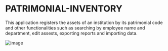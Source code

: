 # PATRIMONIAL-INVENTORY
This application registers the assets of an institution by its patrimonial code and other functionalities such as searching by employee name and department, edit assests, exporting reports and importing data.

![image](https://github.com/user-attachments/assets/6931e5f0-1ed9-45af-9208-8649e4d98c77)

